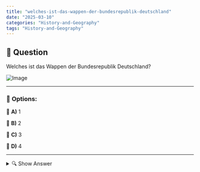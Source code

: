 ```yaml
---
title: "welches-ist-das-wappen-der-bundesrepublik-deutschland"
date: "2025-03-10"
categories: "History-and-Geography"
tags: "History-and-Geography"
---
```


## 📌 **Question**

Welches ist das Wappen der Bundesrepublik Deutschland?

![Image](https://www.einbuergerungstest-online.de/img/fragen/021.png)

---

### 📝 **Options:**

🔘 **A)** 1

🔘 **B)** 2

🔘 **C)** 3

🔘 **D)** 4

---

<details>
  <summary>🔍 Show Answer</summary>

  <p>
💡  <b>Correct Answer:</b>  a
  </p>
  <p>
    📖<b>Explanation:</b>
    Das Wappen der Bundesrepublik Deutschland, bekannt als **Bundesadler**, ist das zentrale nationale Symbol des Landes. Es zeigt einen schwarzen Adler mit ausgebreiteten Flügeln, rot-orangefarbenen Beinen und Schnabel auf goldenem Hintergrund. Der Adler symbolisiert Stärke, Freiheit und Einheit. Dieses Wappen wird offiziell von staatlichen Institutionen verwendet und ist auf offiziellen Dokumenten sowie Gebäuden zu finden. Die Frage zielt darauf ab, das korrekte Abbild des Bundesadlers unter den gegebenen Optionen auszuwählen.
  </p>
</details>
